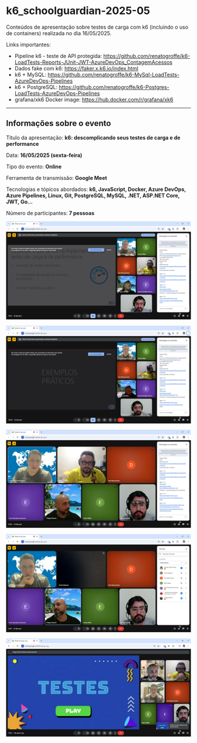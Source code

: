 # k6_schoolguardian-2025-05
Conteúdos de apresentação sobre testes de carga com k6 (incluindo o uso de containers) realizada no dia 16/05/2025.

Links importantes:
- Pipeline k6 - teste de API protegida: https://github.com/renatogroffe/k6-LoadTests-Reports-JUnit-JWT-AzureDevOps_ContagemAcessos
- Dados fake com k6: https://faker.x.k6.io/index.html
- k6 + MySQL: https://github.com/renatogroffe/k6-MySql-LoadTests-AzureDevOps-Pipelines
- k6 + PostgreSQL: https://github.com/renatogroffe/k6-Postgres-LoadTests-AzureDevOps-Pipelines
- grafana/xk6 Docker image: https://hub.docker.com/r/grafana/xk6

---

## Informações sobre o evento

Título da apresentação: **k6: descomplicando seus testes de carga e de performance**

Data: **16/05/2025 (sexta-feira)**

Tipo do evento: **Online**

Ferramenta de transmissão: **Google Meet**

Tecnologias e tópicos abordados: **k6, JavaScript, Docker, Azure DevOps, Azure Pipelines, Linux, Git, PostgreSQL, MySQL, .NET, ASP.NET Core, JWT, Go...**

Número de participantes: **7 pessoas**

![Renato palestrando](img/sg-04.png)

![Renato palestrando](img/sg-05.png)

![Renato palestrando](img/sg-06.png)

![Renato palestrando](img/sg-07.png)

![Público](img/sg-01.png)